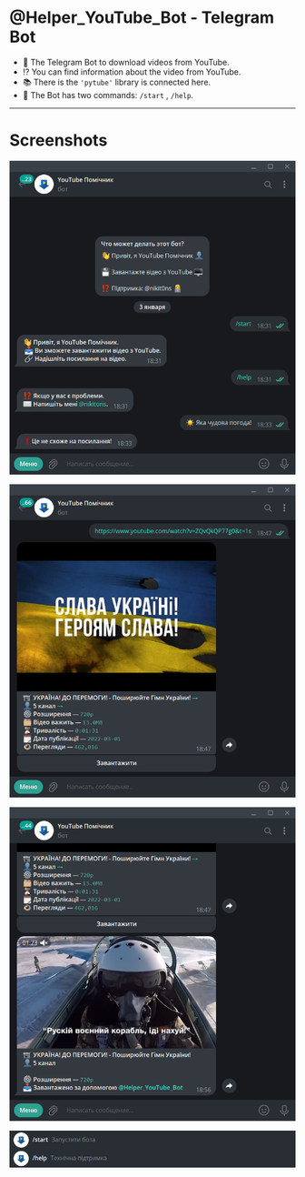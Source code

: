 # @Helper_YouTube_Bot - Telegram Bot

- :floppy_disk: The Telegram Bot to download videos from YouTube.
- :interrobang: You can find information about the video from YouTube.
- :books: There is the `'pytube'` library is connected here.
- :open_file_folder: The Bot has two commands: `/start` , `/help`.

---

# Screenshots

![Helper_YouTube_Bot_Start](https://github.com/nikit0ns/Screenshots/blob/master/Helper_YouTube_Bot_Start.png)

![Helper_YouTube_Bot_Info](https://github.com/nikit0ns/Screenshots/blob/master/Helper_YouTube_Bot_Info.png)

![Helper_YouTube_Bot_Download](https://github.com/nikit0ns/Screenshots/blob/master/Helper_YouTube_Bot_Download.png)

![Helper_YouTube_Bot_Commands](https://github.com/nikit0ns/Screenshots/blob/master/Helper_YouTube_Bot_Commands.png)
